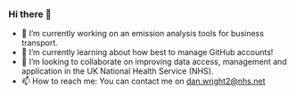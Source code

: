 ### Hi there 👋

<!--
**danwrisar/danwrisar** is a ✨ _special_ ✨ repository because its `README.md` (this file) appears on your GitHub profile.

Here are some ideas to get you started:

- 🔭 I’m currently working on ...
- 🌱 I’m currently learning ...
- 👯 I’m looking to collaborate on ...
- 🤔 I’m looking for help with ...
- 💬 Ask me about ...
- 📫 How to reach me: ...
- 😄 Pronouns: ...
- ⚡ Fun fact: ...
-->

- 🔭 I’m currently working on an emission analysis tools for business transport.
- 🌱 I’m currently learning about how best to manage GitHub accounts!
- 👯 I’m looking to collaborate on improving data access, management and application in the UK National Health Service (NHS).
- 📫 How to reach me: You can contact me on dan.wright2@nhs.net
